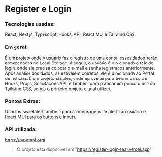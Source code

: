 # Register e Login

### Tecnologias usadas:
React, Next.js, Typescript, Hooks, API, React MUI e Tailwind CSS.

### Em geral:
É um projeto onde o usuário faz o registro de uma conta, esses dados serão armazenados no Local Storage.
A seguir, o usuário é direcionado a tela de login, onde ele precisa colocar o e-mail e senha registrados anteriormente.
Após análise dos dados, se estiverem corretos, ele é direcionada ao Portal de notícias.
É um projeto simples, onde aproveitei para treinar o uso de Hooks, Props, Solicitações API, e também para praticar um pouco o uso do Tailwind CSS, sendo o primeiro projeto o qual utilizei.

### Pontos Extras:
Usamos sweetalert também para as mensagens de alerta ao usuário e React MUI para os buttons e inputs.


### API utilizada:
https://newsapi.org/

> O projeto está disponível em "https://register-login-teal.vercel.app"